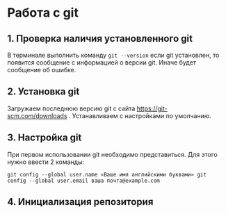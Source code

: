 # Работа с git 

## 1. Проверка наличия установленного git
В терминале выполнить команду `git --version`
если git установлен, то появится сообщение с информацией о версии git. Иначе будет сообщение об ошибке.

## 2. Установка git
Загружаем последнюю версию git с сайта https://git-scm.com/downloads . Устанавливаем с настройками по умолчанию. 

## 3. Настройка git
При первом использовании git необходимо представиться. Для этого нужно ввести 2 команды:
```
git config --global user.name «Ваше имя английскими буквами» git config --global user.email ваша почта@example.com
```
## 4. Инициализация репозитория